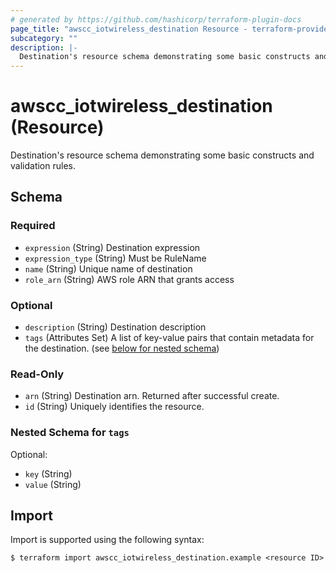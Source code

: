 ```yaml
---
# generated by https://github.com/hashicorp/terraform-plugin-docs
page_title: "awscc_iotwireless_destination Resource - terraform-provider-awscc"
subcategory: ""
description: |-
  Destination's resource schema demonstrating some basic constructs and validation rules.
---
```


# awscc_iotwireless_destination (Resource)

Destination's resource schema demonstrating some basic constructs and validation rules.



<!-- schema generated by tfplugindocs -->
## Schema

### Required

- `expression` (String) Destination expression
- `expression_type` (String) Must be RuleName
- `name` (String) Unique name of destination
- `role_arn` (String) AWS role ARN that grants access

### Optional

- `description` (String) Destination description
- `tags` (Attributes Set) A list of key-value pairs that contain metadata for the destination. (see [below for nested schema](#nestedatt--tags))

### Read-Only

- `arn` (String) Destination arn. Returned after successful create.
- `id` (String) Uniquely identifies the resource.

<a id="nestedatt--tags"></a>
### Nested Schema for `tags`

Optional:

- `key` (String)
- `value` (String)

## Import

Import is supported using the following syntax:

```shell
$ terraform import awscc_iotwireless_destination.example <resource ID>
```
